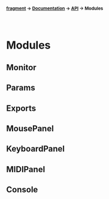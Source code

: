 #### <sup>[fragment](../../README.md) → [Documentation](../README.md) → [API](../README.md#apis) → Modules</sup>
<br>

# Modules

## Monitor

## Params

## Exports

## MousePanel

## KeyboardPanel

## MIDIPanel

## Console
